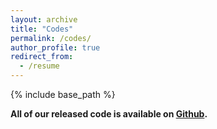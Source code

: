 ```yaml
---
layout: archive
title: "Codes"
permalink: /codes/
author_profile: true
redirect_from:
  - /resume
---
```


{% include base_path %}



**All of our released code is available on [Github](https://github.com/weicheng-huang-mechanics?tab=repositories).**
